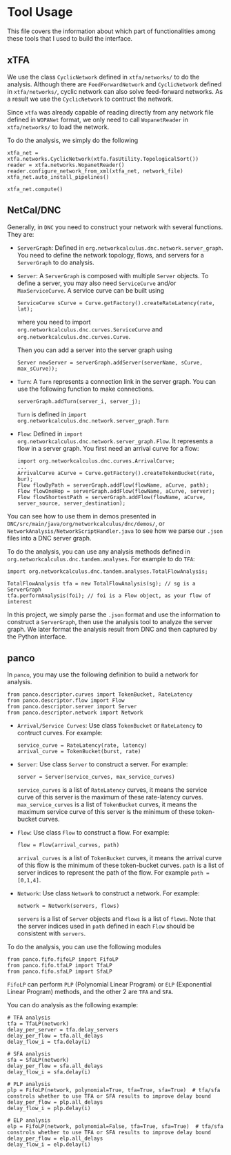 
Tool Usage
============
This file covers the information about which part of functionalities among these tools that I used to build the interface.

xTFA
-----------
We use the class `CyclicNetwork` defined in `xtfa/networks/` to do the analysis. Although there are `FeedForwardNetwork` and `CyclicNetwork` defined in `xtfa/networks/`, cyclic network can also solve feed-forward networks. As a result we use the `CyclicNetwork` to contruct the network.

Since `xtfa` was already capable of reading directly from any network file defined in `WOPANet` format, we only need to call `WopanetReader` in `xtfa/networks/` to load the network.

To do the analysis, we simply do the following
```
xtfa_net = xtfa.networks.CyclicNetwork(xtfa.fasUtility.TopologicalSort())
reader = xtfa.networks.WopanetReader()
reader.configure_network_from_xml(xtfa_net, network_file)
xtfa_net.auto_install_pipelines()

xtfa_net.compute()
```


NetCal/DNC
------------
Generally, in `DNC` you need to construct your network with several functions. They are:
- `ServerGraph`: Defined in `org.networkcalculus.dnc.network.server_graph`. You need to define the network topology, flows, and servers for a `ServerGraph` to do analysis.
- `Server`: A `ServerGraph` is composed with multiple `Server` objects. To define a server, you may also need `ServiceCurve` and/or `MaxServiceCurve`. A service curve can be built using
    ```
    ServiceCurve sCurve = Curve.getFactory().createRateLatency(rate, lat);
    ```
    where you need to import `org.networkcalculus.dnc.curves.ServiceCurve` and `org.networkcalculus.dnc.curves.Curve`.

    Then you can add a server into the server graph using
    ```
    Server newServer = serverGraph.addServer(serverName, sCurve, max_sCurve));
    ```
- `Turn`: A `Turn` represents a connection link in the server graph. You can use the following function to make connections.
    ```
    serverGraph.addTurn(server_i, server_j);
    ```
    `Turn` is defined in `import org.networkcalculus.dnc.network.server_graph.Turn`
- `Flow`: Defined in `import org.networkcalculus.dnc.network.server_graph.Flow`. It represents a flow in a server graph. You first need an arrival curve for a flow:
    ```
    import org.networkcalculus.dnc.curves.ArrivalCurve;
    ...
    ArrivalCurve aCurve = Curve.getFactory().createTokenBucket(rate, bur);
    Flow flowByPath = serverGraph.addFlow(flowName, aCurve, path);
    Flow flowOneHop = serverGraph.addFlow(flowName, aCurve, server);
    Flow flowShortestPath = serverGraph.addFlow(flowName, aCurve, server_source, server_destination);
    ```

You can see how to use them in demos presented in `DNC/src/main/java/org/networkcalculus/dnc/demos/`, or `NetworkAnalysis/NetworkScriptHandler.java` to see how we parse our `.json` files into a DNC server graph.


To do the analysis, you can use any analysis methods defined in `org.networkcalculus.dnc.tandem.analyses`. For example to do `TFA`:
```
import org.networkcalculus.dnc.tandem.analyses.TotalFlowAnalysis;

TotalFlowAnalysis tfa = new TotalFlowAnalysis(sg); // sg is a ServerGraph
tfa.performAnalysis(foi); // foi is a Flow object, as your flow of interest
```

In this project, we simply parse the `.json` format and use the information to construct a `ServerGraph`, then use the analysis tool to analyze the server graph. We later format the analysis result from DNC and then captured by the Python interface.

panco
------------
In `panco`, you may use the following definition to build a network for analysis.
```
from panco.descriptor.curves import TokenBucket, RateLatency
from panco.descriptor.flow import Flow
from panco.descriptor.server import Server
from panco.descriptor.network import Network
```
- `Arrival/Service Curves`: Use class `TokenBucket` or `RateLatency` to contruct curves. For example:
    ```
    service_curve = RateLatency(rate, latency)
    arrival_curve = TokenBucket(burst, rate)
    ```
- `Server`: Use class `Server` to construct a server. For example:
    ```
    server = Server(service_curves, max_service_curves)
    ```
    `service_curves` is a list of `RateLatency` curves, it means the service curve of this server is the maximum of these rate-latency curves.
    `max_service_curves` is a list of `TokenBucket` curves, it means the maximum service curve of this server is the minimum of these token-bucket curves.

- `Flow`: Use class `Flow` to construct a flow. For example:
    ```
    flow = Flow(arrival_curves, path)
    ```
    `arrival_curves` is a list of `TokenBucket` curves, it means the arrival curve of this flow is the minimum of these token-bucket curves.
    `path` is a list of server indices to represent the path of the flow. For example `path = [0,1,4]`.

- `Network`: Use class `Network` to construct a network. For example:
    ```
    network = Network(servers, flows)
    ```
    `servers` is a list of `Server` objects and `flows` is a list of `flows`. Note that the server indices used in `path` defined in each `Flow` should be consistent with `servers`.

To do the analysis, you can use the following modules
```
from panco.fifo.fifoLP import FifoLP
from panco.fifo.tfaLP import TfaLP
from panco.fifo.sfaLP import SfaLP
```
`FifoLP` can perform `PLP` (Polynomial Linear Program) or `ELP` (Exponential Linear Program) methods, and the other 2 are `TFA` and `SFA`.

You can do analysis as the following example:
```
# TFA analysis
tfa = TfaLP(network)
delay_per_server = tfa.delay_servers
delay_per_flow = tfa.all_delays
delay_flow_i = tfa.delay(i)

# SFA analysis
sfa = SfaLP(network)
delay_per_flow = sfa.all_delays
delay_flow_i = sfa.delay(i)

# PLP analysis
plp = FifoLP(network, polynomial=True, tfa=True, sfa=True)  # tfa/sfa constrols whether to use TFA or SFA results to improve delay bound
delay_per_flow = plp.all_delays
delay_flow_i = plp.delay(i)

# ELP analysis
elp = FifoLP(network, polynomial=False, tfa=True, sfa=True)  # tfa/sfa constrols whether to use TFA or SFA results to improve delay bound
delay_per_flow = elp.all_delays
delay_flow_i = elp.delay(i)
```